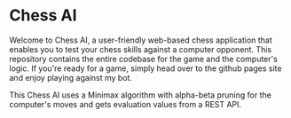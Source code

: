 # Chess AI
Welcome to Chess AI, a user-friendly web-based chess application that enables you to test your chess skills against a computer opponent. This repository contains the entire codebase for the game and the computer's logic. If you're ready for a game, simply head over to the github pages site and enjoy playing against my bot.

This Chess AI uses a Minimax algorithm with alpha-beta pruning for the computer's moves and gets evaluation values from a REST API.
